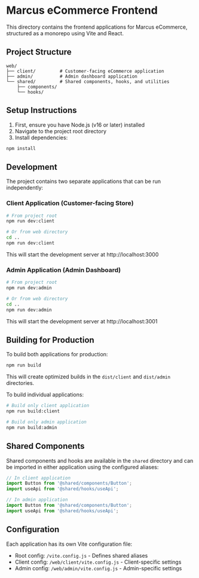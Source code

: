 # Marcus eCommerce Frontend

This directory contains the frontend applications for Marcus eCommerce, structured as a monorepo using Vite and React.

## Project Structure

```
web/
├── client/         # Customer-facing eCommerce application
├── admin/          # Admin dashboard application
└── shared/         # Shared components, hooks, and utilities
    ├── components/
    └── hooks/
```

## Setup Instructions

1. First, ensure you have Node.js (v16 or later) installed
2. Navigate to the project root directory
3. Install dependencies:

```bash
npm install
```

## Development

The project contains two separate applications that can be run independently:

### Client Application (Customer-facing Store)

```bash
# From project root
npm run dev:client

# Or from web directory
cd ..
npm run dev:client
```

This will start the development server at http://localhost:3000

### Admin Application (Admin Dashboard)

```bash
# From project root
npm run dev:admin

# Or from web directory
cd ..
npm run dev:admin
```

This will start the development server at http://localhost:3001

## Building for Production

To build both applications for production:

```bash
npm run build
```

This will create optimized builds in the `dist/client` and `dist/admin` directories.

To build individual applications:

```bash
# Build only client application
npm run build:client

# Build only admin application
npm run build:admin
```

## Shared Components

Shared components and hooks are available in the `shared` directory and can be imported in either application using the configured aliases:

```jsx
// In client application
import Button from '@shared/components/Button';
import useApi from '@shared/hooks/useApi';

// In admin application
import Button from '@shared/components/Button';
import useApi from '@shared/hooks/useApi';
```

## Configuration

Each application has its own Vite configuration file:

- Root config: `/vite.config.js` - Defines shared aliases
- Client config: `/web/client/vite.config.js` - Client-specific settings
- Admin config: `/web/admin/vite.config.js` - Admin-specific settings
